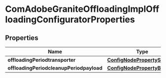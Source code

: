 
# ComAdobeGraniteOffloadingImplOffloadingConfiguratorProperties

## Properties
Name | Type | Description | Notes
------------ | ------------- | ------------- | -------------
**offloadingPeriodtransporter** | [**ConfigNodePropertyString**](ConfigNodePropertyString.md) |  |  [optional]
**offloadingPeriodcleanupPeriodpayload** | [**ConfigNodePropertyBoolean**](ConfigNodePropertyBoolean.md) |  |  [optional]



